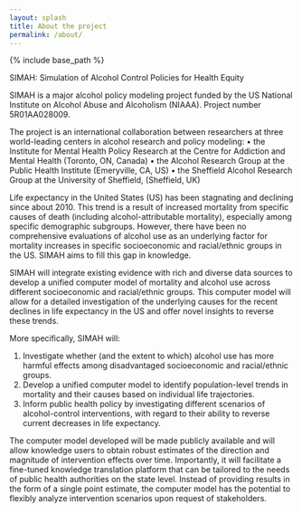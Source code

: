 ```yaml
---
layout: splash
title: About the project
permalink: /about/
---
```


{% include base_path %}

SIMAH: Simulation of Alcohol Control Policies for Health Equity

SIMAH is a major alcohol policy modeling project funded by the US National Institute on Alcohol Abuse and Alcoholism (NIAAA). Project number 5R01AA028009.   

The project is an international collaboration between researchers at three world-leading centers in alcohol research and policy modeling:
•	the Institute for Mental Health Policy Research at the Centre for Addiction and Mental Health (Toronto, ON, Canada) 
•	the Alcohol Research Group at the Public Health Institute (Emeryville, CA, US) 
•	the Sheffield Alcohol Research Group at the University of Sheffield, (Sheffield, UK) 


Life expectancy in the United States (US) has been stagnating and declining since about 2010. This trend is a result of increased mortality from specific causes of death (including alcohol-attributable mortality), especially among specific demographic subgroups. However, there have been no comprehensive evaluations of alcohol use as an underlying factor for mortality increases in specific socioeconomic and racial/ethnic groups in the US. SIMAH aims to fill this gap in knowledge. 

SIMAH will integrate existing evidence with rich and diverse data sources to develop a unified computer model of mortality and alcohol use across different socioeconomic and racial/ethnic groups. This computer model will allow for a detailed investigation of the underlying causes for the recent declines in life expectancy in the US and offer novel insights to reverse these trends. 

More specifically, SIMAH will:
1)	Investigate whether (and the extent to which) alcohol use has more harmful effects among disadvantaged socioeconomic and racial/ethnic groups. 
2)	Develop a unified computer model to identify population-level trends in mortality and their causes based on individual life trajectories.
3)	Inform public health policy by investigating different scenarios of alcohol-control interventions, with regard to their ability to reverse current decreases in life expectancy.

The computer model developed will be made publicly available and will allow knowledge users to obtain robust estimates of the direction and magnitude of intervention effects over time. Importantly, it will facilitate a fine-tuned knowledge translation platform that can be tailored to the needs of public health authorities on the state level. Instead of providing results in the form of a single point estimate, the computer model has the potential to flexibly analyze intervention scenarios upon request of stakeholders.
